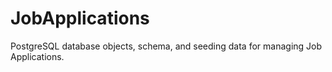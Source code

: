 # JobApplications
PostgreSQL database objects, schema, and seeding data for managing Job Applications.
